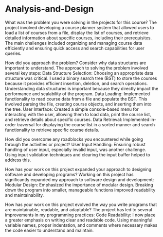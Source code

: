 # Analysis-and-Design

What was the problem you were solving in the projects for this course?
The project involved developing a course planner system that allowed users to load a list of courses from a file, display the list of courses, and retrieve detailed information about specific courses, including their prerequisites. The main challenges included organizing and managing course data efficiently and ensuring quick access and search capabilities for user queries.

How did you approach the problem? Consider why data structures are important to understand.
The approach to solving the problem involved several key steps:
Data Structure Selection: Choosing an appropriate data structure was critical. I used a binary search tree (BST) to store the courses because it provides efficient insertion, deletion, and search operations. Understanding data structures is important because they directly impact the performance and scalability of the program.
Data Loading: Implemented functionality to read course data from a file and populate the BST. This involved parsing the file, creating course objects, and inserting them into the tree.
User Interface: Created a simple console-based menu for interacting with the user, allowing them to load data, print the course list, and retrieve details about specific courses.
Data Retrieval: Implemented in-order traversal for displaying the course list in a sorted manner and search functionality to retrieve specific course details.

How did you overcome any roadblocks you encountered while going through the activities or project?
User Input Handling: Ensuring robust handling of user input, especially invalid input, was another challenge. Using input validation techniques and clearing the input buffer helped to address this.

How has your work on this project expanded your approach to designing software and developing programs?
Working on this project has significantly expanded my approach to software design and development:
Modular Design: Emphasized the importance of modular design. Breaking down the program into smaller, manageable functions improved readability and maintainability.

How has your work on this project evolved the way you write programs that are maintainable, readable, and adaptable?
The project has led to several improvements in my programming practices:
Code Readability: I now place a greater emphasis on writing clear and readable code. Using meaningful variable names, proper indentation, and comments where necessary makes the code easier to understand and maintain.

